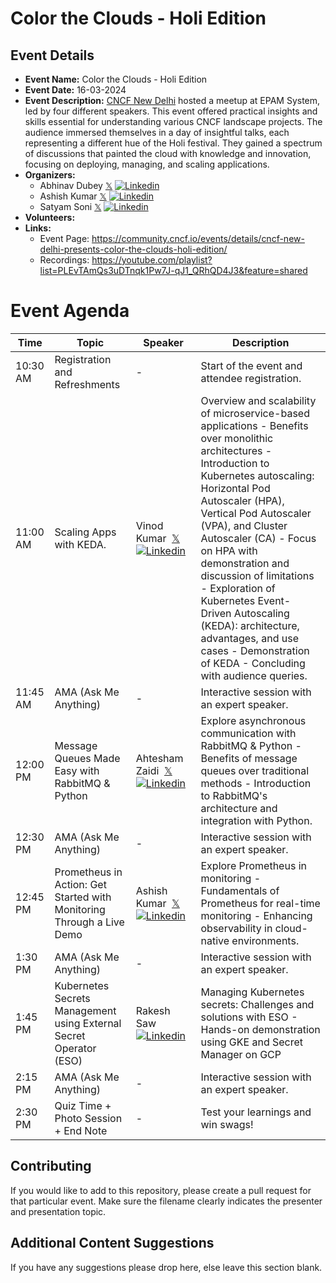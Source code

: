 # Color the Clouds - Holi Edition

## Event Details

- **Event Name:** Color the Clouds - Holi Edition
- **Event Date:** 16-03-2024
- **Event Description:** [CNCF New Delhi](https://community.cncf.io/new-delhi/) hosted a meetup at EPAM System, led by four different speakers. This event offered practical insights and skills essential for understanding various CNCF landscape projects. The audience immersed themselves in a day of insightful talks, each representing a different hue of the Holi festival. They gained a spectrum of discussions that painted the cloud with knowledge and innovation, focusing on deploying, managing, and scaling applications.
- **Organizers:**
  - Abhinav Dubey&nbsp;[𝕏](https://twitter.com/abhinavd26)&nbsp;[![Linkedin](https://i.stack.imgur.com/gVE0j.png)](https://www.linkedin.com/in/abhinavd26/)
  - Ashish Kumar&nbsp;[𝕏](https://twitter.com/kr_ashish99)&nbsp;[![Linkedin](https://i.stack.imgur.com/gVE0j.png)](https://www.linkedin.com/in/ashishkumar99/)
  - Satyam Soni&nbsp;[𝕏](https://twitter.com/satyampsoni)&nbsp;[![Linkedin](https://i.stack.imgur.com/gVE0j.png)](https://www.linkedin.com/in/satyampsoni/)
- **Volunteers:**
- **Links:**
  - Event Page: https://community.cncf.io/events/details/cncf-new-delhi-presents-color-the-clouds-holi-edition/
  - Recordings: https://youtube.com/playlist?list=PLEvTAmQs3uDTnqk1Pw7J-qJ1_QRhQD4J3&feature=shared

# Event Agenda

| Time     | Topic                                                                 | Speaker                                                                                                                                                      | Description                                                                                                                                                                                                                                                                                                                                                                                                                                                                 |
| -------- | --------------------------------------------------------------------- | ------------------------------------------------------------------------------------------------------------------------------------------------------------ | --------------------------------------------------------------------------------------------------------------------------------------------------------------------------------------------------------------------------------------------------------------------------------------------------------------------------------------------------------------------------------------------------------------------------------------------------------------------------- |
| 10:30 AM | Registration and Refreshments                                         | -                                                                                                                                                            | Start of the event and attendee registration.                                                                                                                                                                                                                                                                                                                                                                                                                               |
| 11:00 AM | Scaling Apps with KEDA.                                               | Vinod Kumar &nbsp;[𝕏](https://twitter.com/vinod827)&nbsp;[![Linkedin](https://i.stack.imgur.com/gVE0j.png)](https://www.linkedin.com/in/vinod827/)           | Overview and scalability of microservice-based applications - Benefits over monolithic architectures - Introduction to Kubernetes autoscaling: Horizontal Pod Autoscaler (HPA), Vertical Pod Autoscaler (VPA), and Cluster Autoscaler (CA) - Focus on HPA with demonstration and discussion of limitations - Exploration of Kubernetes Event-Driven Autoscaling (KEDA): architecture, advantages, and use cases - Demonstration of KEDA - Concluding with audience queries. |
| 11:45 AM | AMA (Ask Me Anything)                                                 | -                                                                                                                                                            | Interactive session with an expert speaker.                                                                                                                                                                                                                                                                                                                                                                                                                                 |
| 12:00 PM | Message Queues Made Easy with RabbitMQ & Python                       | Ahtesham Zaidi &nbsp;[𝕏](https://twitter.com/SAZaidi07)&nbsp;[![Linkedin](https://i.stack.imgur.com/gVE0j.png)](https://www.linkedin.com/in/ahtesham-zaidi/) | Explore asynchronous communication with RabbitMQ & Python - Benefits of message queues over traditional methods - Introduction to RabbitMQ's architecture and integration with Python.                                                                                                                                                                                                                                                                                      |
| 12:30 PM | AMA (Ask Me Anything)                                                 | -                                                                                                                                                            | Interactive session with an expert speaker.                                                                                                                                                                                                                                                                                                                                                                                                                                 |
| 12:45 PM | Prometheus in Action: Get Started with Monitoring Through a Live Demo | Ashish Kumar &nbsp;[𝕏](https://twitter.com/kr_ashish99)&nbsp;[![Linkedin](https://i.stack.imgur.com/gVE0j.png)](https://www.linkedin.com/in/ashishkumar99/)  | Explore Prometheus in monitoring - Fundamentals of Prometheus for real-time monitoring - Enhancing observability in cloud-native environments.                                                                                                                                                                                                                                                                                                                              |
| 1:30 PM  | AMA (Ask Me Anything)                                                 | -                                                                                                                                                            | Interactive session with an expert speaker.                                                                                                                                                                                                                                                                                                                                                                                                                                 |
| 1:45 PM  | Kubernetes Secrets Management using External Secret Operator (ESO)    | Rakesh Saw &nbsp;[![Linkedin](https://i.stack.imgur.com/gVE0j.png)](https://www.linkedin.com/in/rakeshsaw/)                                                  | Managing Kubernetes secrets: Challenges and solutions with ESO - Hands-on demonstration using GKE and Secret Manager on GCP                                                                                                                                                                                                                                                                                                                                                 |
| 2:15 PM  | AMA (Ask Me Anything)                                                 | -                                                                                                                                                            | Interactive session with an expert speaker.                                                                                                                                                                                                                                                                                                                                                                                                                                 |
| 2:30 PM  | Quiz Time + Photo Session + End Note                                  | -                                                                                                                                                            | Test your learnings and win swags!                                                                                                                                                                                                                                                                                                                                                                                                                                          |

## Contributing

If you would like to add to this repository, please create a pull request for that particular event. Make sure the filename clearly indicates the presenter and presentation topic.

## Additional Content Suggestions

If you have any suggestions please drop here, else leave this section blank.
